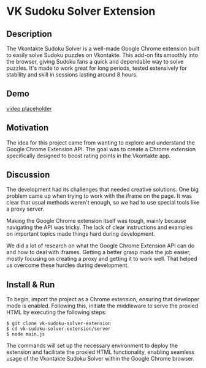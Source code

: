 # VK Sudoku Solver Extension

## Description
The Vkontakte Sudoku Solver is a well-made Google Chrome extension built to easily solve Sudoku puzzles on Vkontakte. This add-on fits smoothly into the browser, giving Sudoku fans a quick and dependable way to solve puzzles. It's made to work great for long periods, tested extensively for stability and skill in sessions lasting around 8 hours.

## Demo
[video placeholder]()

## Motivation
The idea for this project came from wanting to explore and understand the Google Chrome Extension API. The goal was to create a Chrome extension specifically designed to boost rating points in the Vkontakte app.

## Discussion
The development had its challenges that needed creative solutions. One big problem came up when trying to work with the iframe on the page. It was clear that usual methods weren't enough, so we had to use special tools like a proxy server.

Making the Google Chrome extension itself was tough, mainly because navigating the API was tricky. The lack of clear instructions and examples on important topics made things hard during development.

We did a lot of research on what the Google Chrome Extension API can do and how to deal with iframes. Getting a better grasp made the job easier, mostly focusing on creating a proxy and getting it to work well. That helped us overcome these hurdles during development.

## Install & Run
To begin, import the project as a Chrome extension, ensuring that developer mode is enabled. Following this, initiate the middleware to serve the proxied HTML by executing the following steps:

```
$ git clone vk-sudoku-solver-extension
$ cd vk-sudoku-solver-extension/server
$ node main.js
```

The commands will set up the necessary environment to deploy the extension and facilitate the proxied HTML functionality, enabling seamless usage of the Vkontakte Sudoku Solver within the Google Chrome browser.